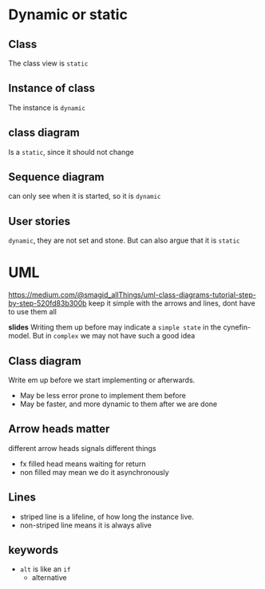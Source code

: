 # Dynamic or static
## Class
The class view is `static`
## Instance of class
The instance is `dynamic`
## class diagram
Is a `static`, since it should not change
## Sequence diagram
can only see when it is started, so it is `dynamic`
## User stories
`dynamic`, they are not set and stone. But can also argue that it is `static`
# UML
https://medium.com/@smagid_allThings/uml-class-diagrams-tutorial-step-by-step-520fd83b300b
keep it simple with the arrows and lines, dont have to use them all

**slides**
Writing them up before may indicate a `simple state` in the cynefin-model. But in `complex` we may not have such a good idea
## Class diagram
Write em up before we start implementing or afterwards. 
- May be less error prone to implement them before 
- May be faster, and more dynamic to them after we are done
## Arrow heads matter
different arrow heads signals different things
- fx filled head means waiting for return
- non filled may mean we do it asynchronously
## Lines
- striped line is a lifeline, of how long the instance live.
- non-striped line means it is always alive
## keywords
- `alt` is like an `if`
	- alternative
